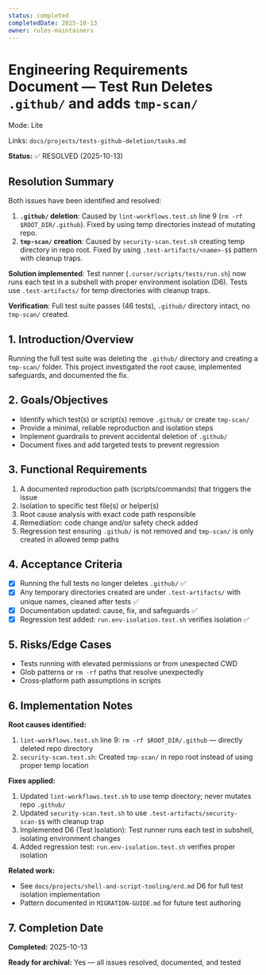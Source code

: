 ```yaml
---
status: completed
completedDate: 2025-10-13
owner: rules-maintainers
---
```


# Engineering Requirements Document — Test Run Deletes `.github/` and adds `tmp-scan/`

Mode: Lite

Links: `docs/projects/tests-github-deletion/tasks.md`

**Status:** ✅ RESOLVED (2025-10-13)

## Resolution Summary

Both issues have been identified and resolved:

1. **`.github/` deletion**: Caused by `lint-workflows.test.sh` line 9 (`rm -rf $ROOT_DIR/.github`). Fixed by using temp directories instead of mutating repo.
2. **`tmp-scan/` creation**: Caused by `security-scan.test.sh` creating temp directory in repo root. Fixed by using `.test-artifacts/<name>-$$` pattern with cleanup traps.

**Solution implemented**: Test runner (`.cursor/scripts/tests/run.sh`) now runs each test in a subshell with proper environment isolation (D6). Tests use `.test-artifacts/` for temp directories with cleanup traps.

**Verification**: Full test suite passes (46 tests), `.github/` directory intact, no `tmp-scan/` created.

## 1. Introduction/Overview

Running the full test suite was deleting the `.github/` directory and creating a `tmp-scan/` folder. This project investigated the root cause, implemented safeguards, and documented the fix.

## 2. Goals/Objectives

- Identify which test(s) or script(s) remove `.github/` or create `tmp-scan/`
- Provide a minimal, reliable reproduction and isolation steps
- Implement guardrails to prevent accidental deletion of `.github/`
- Document fixes and add targeted tests to prevent regression

## 3. Functional Requirements

1. A documented reproduction path (scripts/commands) that triggers the issue
2. Isolation to specific test file(s) or helper(s)
3. Root cause analysis with exact code path responsible
4. Remediation: code change and/or safety check added
5. Regression test ensuring `.github/` is not removed and `tmp-scan/` is only created in allowed temp paths

## 4. Acceptance Criteria

- [x] Running the full tests no longer deletes `.github/` ✅
- [x] Any temporary directories created are under `.test-artifacts/` with unique names, cleaned after tests ✅
- [x] Documentation updated: cause, fix, and safeguards ✅
- [x] Regression test added: `run.env-isolation.test.sh` verifies isolation ✅

## 5. Risks/Edge Cases

- Tests running with elevated permissions or from unexpected CWD
- Glob patterns or `rm -rf` paths that resolve unexpectedly
- Cross‑platform path assumptions in scripts

## 6. Implementation Notes

**Root causes identified:**

1. `lint-workflows.test.sh` line 9: `rm -rf $ROOT_DIR/.github` — directly deleted repo directory
2. `security-scan.test.sh`: Created `tmp-scan/` in repo root instead of using proper temp location

**Fixes applied:**

1. Updated `lint-workflows.test.sh` to use temp directory; never mutates repo `.github/`
2. Updated `security-scan.test.sh` to use `.test-artifacts/security-scan-$$` with cleanup trap
3. Implemented D6 (Test Isolation): Test runner runs each test in subshell, isolating environment changes
4. Added regression test: `run.env-isolation.test.sh` verifies proper isolation

**Related work:**

- See `docs/projects/shell-and-script-tooling/erd.md` D6 for full test isolation implementation
- Pattern documented in `MIGRATION-GUIDE.md` for future test authoring

## 7. Completion Date

**Completed:** 2025-10-13

**Ready for archival:** Yes — all issues resolved, documented, and tested
